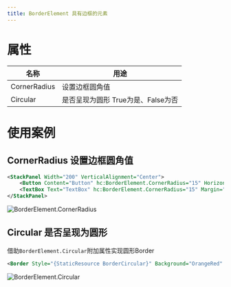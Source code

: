 ```yaml
---
title: BorderElement 具有边框的元素
---
```


# 属性

| 名称 | 用途 |
|-|-|
| CornerRadius | 设置边框圆角值 |
| Circular | 是否呈现为圆形 True为是、False为否 |

# 使用案例

## CornerRadius 设置边框圆角值

```xml
<StackPanel Width="200" VerticalAlignment="Center">
    <Button Content="Button" hc:BorderElement.CornerRadius="15" HorizontalAlignment="Stretch"/>
    <TextBox Text="TextBox" hc:BorderElement.CornerRadius="15" Margin="0,10,0,0"/>
</StackPanel>
```

![BorderElement.CornerRadius](https://raw.githubusercontent.com/HandyOrg/HandyOrgResource/master/HandyControl/Doc/attach\BorderElement.CornerRadius.png)

## Circular 是否呈现为圆形

借助`BorderElement.Circular`附加属性实现圆形Border
```xml
<Border Style="{StaticResource BorderCircular}" Background="OrangeRed" Width="100" Height="100"/>
```
![BorderElement.Circular](https://raw.githubusercontent.com/HandyOrg/HandyOrgResource/master/HandyControl/Doc/attach\BorderElement.Circular.png)